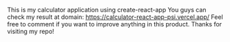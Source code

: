 This is my calculator application using create-react-app
You guys can check my result at domain: https://calculator-react-app-psi.vercel.app/
Feel free to comment if you want to improve anything in this product.
Thanks for visiting my repo!

